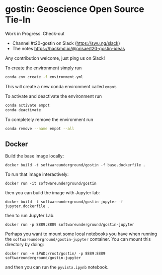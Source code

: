 # gostin: Geoscience Open Source Tie-In


Work in Progress. Check-out

- Channel #t20-gostin on Slack (https://swu.ng/slack)
- The notes https://hackmd.io/@prisae/t20-gostin-ideas

Any contribution welcome, just ping us on Slack!

To create the environment simply run
```bash
conda env create -f environment.yml
```
This will create a new conda environment called `empot`.

To activate and deactivate the environment run
```bash
conda activate empot
conda deactivate
```

To completely remove the environment run
```bash
conda remove --name empot --all
```


## Docker

Build the base image locally:

```
docker build -t softwareunderground/gostin -f base.dockerfile .
```

To run that image interactively:

```
docker run -it softwareunderground/gostin
```

then you can build the image with Jupyter lab:

```
docker build -t softwareunderground/gostin-jupyter -f jupyter.dockerfile .
```

then to run Jupyter Lab:

```
docker run -p 8889:8889 softwareunderground/gostin-jupyter
```

Perhaps you want to mount some local notebooks you have when running the
`softwareunderground/gostin-jupyter` container. You can mount this directory
by doing:

```
docker run -v $PWD:/root/gostin/ -p 8889:8889 softwareunderground/gostin-jupyter
```

and then you can run the `pyvista.ipynb` notebook.
